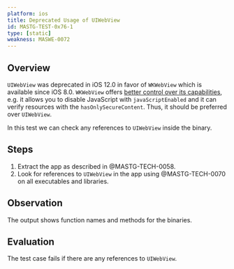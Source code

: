 ```yaml
---
platform: ios
title: Deprecated Usage of UIWebView
id: MASTG-TEST-0x76-1
type: [static]
weakness: MASWE-0072
---
```


## Overview

`UIWebView` was deprecated in iOS 12.0 in favor of `WKWebView` which is available since iOS 8.0. `WKWebView` offers [better control over its capabilities](../../../Document/0x06h-Testing-Platform-Interaction.md "iOS Platform APIs: UIWebView"), e.g. it allows you to disable JavaScript with `javaScriptEnabled` and it can verify resources with the `hasOnlySecureContent`. Thus, it should be preferred over `UIWebView`.

In this test we can check any references to `UIWebView` inside the binary.

## Steps

1. Extract the app as described in @MASTG-TECH-0058.
2. Look for references to `UIWebView` in the app using @MASTG-TECH-0070 on all executables and libraries.

## Observation

The output shows function names and methods for the binaries.

## Evaluation

The test case fails if there are any references to `UIWebView`.
